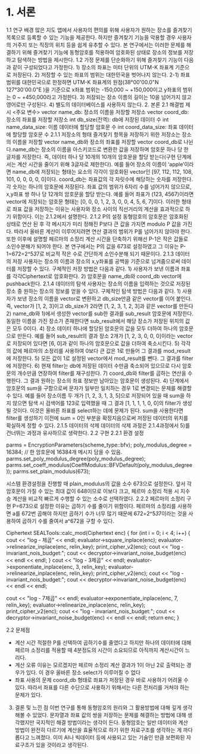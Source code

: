 # **1. 서론**
1.1 연구 배경
많은 지도 앱에서 사용자의 편의를 위해 사용자가 원하는 장소를 즐겨찾기 목록으로 등록할 수 있는 기능을 제공한다. 하지만 즐겨찾기 기능을 악용할 경우 사용자의 거주지 또는 직장의 위치 등을 쉽게 유추할 수 있다. 본 연구에서는 이러한 문제를 해결하기 위해 즐겨찾기 기능에 동형암호를 적용하여 암호화된 상태로 장소의 정보를 저장하고 탐색하는 방법을 제시한다.
1.2 가정
문제를 단순화하기 위해 즐겨찾기 기능이 다음과 같이 구성되었다고 가정한다. 1) 장소의 좌표는 미터 단위의 UTM-K 좌표계 기준으로 저장된다. 2) 저장할 수 있는 좌표의 범위는 대한민국을 벗어나지 않는다. 2-1) 좌표 범위를 대한민국으로 한정하면 UTM-K 좌표계의 원점(38°00'00.0"N 127°30'00.0"E )을 기준으로 x좌표 범위는 -150,000 ~ +150,000이고 y좌표의 범위는 0 ~ +450,000라고 가정한다. 3) 저장되는 장소 이름의 길이는 10을 넘어가지 않고 영어로만 구성된다. 4) 별도의 데이터베이스를 사용하지 않는다.
2. 본론
2.1 해결법 제시
<주요 변수>
vector<Ciphertext> name_db: 장소의 이름을 저장할 저장소
vector<Ciphertext> coord_db: 장소의 좌표를 저장할 저장소
int db_size(전역): db에 저장된 데이터 수
int name_data_size: 이름 데이터에 할당할 암호문 수
int coord_data_size: 좌표 데이터에 할당할 암호문 수
2.1.1 저장소의 형태
즐겨찾기 항목을 저장하기 위한 저장소는 장소의 이름을 저장할 vector<Ciphertext> name_db와 장소의 좌표를 저장할 vector<Ciphertext> coord_db로 나뉜다.name_db는 장소의 이름을 아스키코드로 변환한 값을 저장하며 암호문 하나 당 한 글자를 저장한다. 즉, 데이터 하나 당 10개의 10개의 암호문을 할당 받는다(구현 단계에서는 계산 시간을 줄이기 위해 3글자로 제한한다). 예를 들어 장소의 이름이 ‘apple’이라면 name_db에 저장되는 형태는 요소의 각각이 암호화된 vector인 [97, 112, 112, 108, 101, 0, 0, 0, 0, 0]이다. coord_db는 좌표값의 각 자릿수에 해당하는 숫자를 저장한다. 각 숫자는 하나의 암호문에 저장된다. 좌표 값의 범위가 6자리 수를 넘어가지 않으므로, x,y좌표 쌍 하나 당 12개의 암호문을 할당 받는다. 예를 들어 좌표가 (123, 4567)이라면 vector에 저장되는 암호문 형태는 [0, 0, 0, 1, 2, 3, 0, 0, 4, 5, 6, 7]이다. 이러한 형태로 좌표 값을 저장하는 이유는 사용자와 장소 사이의 직선거리의 계산을 효과적으로 하기 위함이다. 이는 2.1.2에서 설명한다.
2.1.2 P의 설정
동형암호의 암호문은 암호화된 상태로 연산 된 후 각 메시지가 미리 정해진 P보다 큰 값을 가지면 modulo P 값을 가진다. 따라서 올바른 계산이 이루어지려면 연산 결과의 범위가 P를 넘어가지 않아야 한다. 또한 이후에 설명할 페르마의 소정리 계산 시간을 단축하기 위해선 P-1은 작은 값들로 소인수분해가 되어야 한다. 본 연구에서는 P의 값을 673로 설정하였고 그 이유는 P-1=672=2^5*3*7로 비교적 작은 수로 간단하게 소인수분해 되기 때문이다.
2.1.3 데이터의 저장
사용자는 장소의 이름과 장소의 x,y좌표를 공백을 기준으로 넘겨줌으로써 데이터를 저장할 수 있다. 구체적인 저장 방법은 다음과 같다. 1) 사용자가 보낸 이름과 좌표를 각각Ciphertext로 암호화한다. 2) 암호문을 name_db와 coord_db vector에 pushback한다.
2.1.4 데이터의 탐색
사용자는 장소의 이름을 입력하는 것으로 저장된 장소 중 원하는 장소의 정보를 얻을 수 있다. 구체적인 탐색 방법은 다음과 같다. 1) 사용자가 보낸 장소의 이름을 vector<Ciphertext>로 변환하고 db_size만큼 같은 vector를 이어 붙인다. 즉, vector가 [1, 2, 3]이고 db_size가 2라면 [1, 2, 3, 1, 2, 3]과 같은 vector를 만든다 2) name_db와 1)에서 생성한 vector<Ciphertext>를 sub한 결과를 sub_result 암호문에 저장한다. 동일한 이름을 가진 장소가 존재한다면 sub_result에서 해당 장소가 저장된 위치의 값은 모두 0이다. 4) 장소 데이터 하나에 할당된 암호문의 값을 모두 더하여 하나의 암호문으로 만든다. 예를 들어 sub_result의 결과 장소 2개가 [1, 2, 3, 0, 0, 0]이라는 vector<Ciphertext>로 저장되어 있다면 [6, 0]과 같이 하나의 암호문으로 값을 더하여 축소시킨다. 5) 각각의 값에 페르마의 소정리를 사용하여 0보다 큰 값은 1로 만들어 그 결과를 mod_result에 저장한다. 5) 모든 값이 1로 설정된 vector<Ciphertext>에서 mod_result를 뺀다. 그 결과를 filter에 저장한다. 6) 현재 filter는 db에 저장된 데이터 수만큼 축소되어 있으므로 다시 암호문의 개수만큼 연장하여 filter를 재구성한다. 7) coord_db와 filter를 곱하는 연산을 수행한다. 그 결과 원하는 장소의 좌표 정보만 남아있는 암호문이 생성된다.
4) 단계에서 암호문의 sum을 구함으로써 문자가 일부만 일치하는 경우 1로 변경되는 문제를 해결할 수 있다. 예를 들어 장소이름 두 개가 [1, 2, 3, 1, 3, 5]으로 저장되어 있을 때 sum을 하지 않으면 탐색 시 검색어를 123로 입력했을 때 그 결과 [1, 1, 1, 1, 0, 0]의 filter가 생성될 것이다. 이것은 올바른 좌표를 select하는 데에 문제가 된다. sum을 사용한다면 filter를 생성하기 이전에 sum = 0인 부분을 확정지음으로써 저장된 데이터의 위치를 확실하게 정할 수 있다.
2.1.5 데이터의 삭제
데이터의 삭제 과정은 2.1.4과정에서 5)를 건너뛰는 과정과 유사하므로 생략한다.
2.2 구현
2.2.1 환경 설정

parms = EncryptionParameters(scheme_type::bfv);
poly_modulus_degree = 16384; // 한 암호문에 16384개 메시지 담을 수 있음.
parms.set_poly_modulus_degree(poly_modulus_degree);
        parms.set_coeff_modulus(CoeffModulus::BFVDefault(poly_modulus_degree));
parms.set_plain_modulus(673);


시스템 환경설정을 진행할 때 plain_modulus의 값을 소수 673으로 설정한다. 앞서 각 암호문이 가질 수 있는 최대 값이 648이므로 이보다 크고, 페르마 소정리 적용 시 지수승 계산을 비교적 빠르게 수행할 수 있는 소수로 선택하였다.
2.2.2 페르마의 소정리 구현
P=673으로 설정한 이유는 곱하기 수를 줄이기 위함이다. 페르마의 소정리를 사용하면 a를 672번 곱해야 하지만 곱하기 수가 너무 많기 때문에 672=2^5*3*7이라는 것을 사용하여 곱하기 수를 줄여서 a^672을 구할 수 있다.

Ciphertext SEALTools::calc_mod(Ciphertext enc) {
for (int i = 0; i < 4; i++) {
cout << "log - 제곱" << endl;
evaluator->square_inplace(enc);
evaluator->relinearize_inplace(enc, relin_key);
print_cipher_v2(enc);
cout << "log - invariant_nois_budget:";
cout << decryptor->invariant_noise_budget(enc) << endl << endl;
}
cout << "log - 3제곱" << endl;
evaluator->exponentiate_inplace(enc, 3, relin_key);
evaluator->relinearize_inplace(enc, relin_key);
print_cipher_v2(enc);
cout << "log - invariant_nois_budget:";
cout << decryptor->invariant_noise_budget(enc) << endl << endl;

cout << "log - 7제곱" << endl;
evaluator->exponentiate_inplace(enc, 7, relin_key);
evaluator->relinearize_inplace(enc, relin_key);
print_cipher_v2(enc);
cout << "log - invariant_nois_budget:";
cout << decryptor->invariant_noise_budget(enc) << endl << endl;
return enc;
}

2.2 문제점
- 계산 시간
적절한 P를 선택하여 곱하기수를 줄였다고 하지만 하나의 데이터에 대해 페르마 소정리를 적용할 때 4분정도의 시간이 소요되므로 아직까지 계산시간이 느리다.
- 계산 오류
이유는 모르겠지만 페르마 소정리 계산 결과가 1이 아닌 2로 출력되는 경우가 있다. 이 경우 올바른 장소 select가 이루어질 수 없다 
- 좌표 사용의 문제
coord_db 형태로 좌표가 저장된 경우 바로 사용하기 어려울 수 있다. 따라서 좌표를 다른 수단으로 사용하기 위해서는 다른 전처리를 거쳐야 하는 문제가 있다.
3. 결론 및 느낀 점
이번 연구를 통해 동형암호의 원리와 그 활용방법에 대해 깊게 생각해볼 수 있었다. 문자열과 좌표 값의 쌍을 저장하는 문제를 해결하는 방법에 대해 생각했지만 국지적인 해결 방법이라는 생각이 든다. 동형암호는 일반 데이터와 계산 방법이 완전히 다르기에 계산을 효율적으로 하기 위한 자료구조를 생각하는 게 까다롭다고 느껴졌다. 이미 AI나 빅데이터 등에 사용되고 있는 기술인 만큼 보편화된 자료구조가 있을 것이라고 생각된다.





